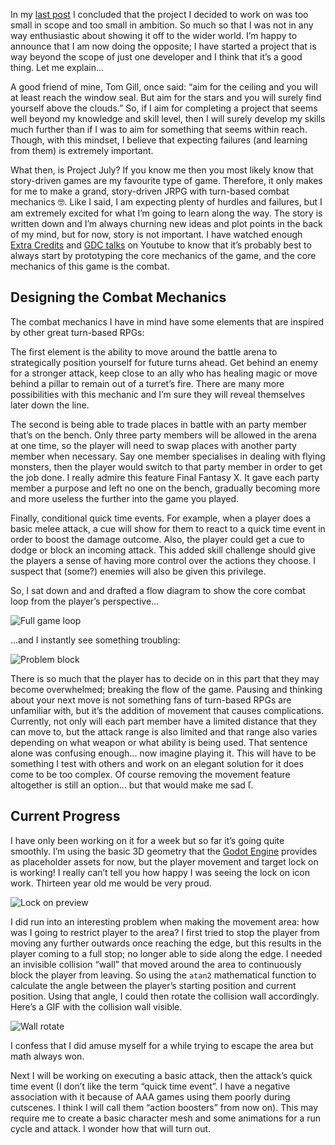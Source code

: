 In my [last post][last_post_link] I concluded that the project I decided to work on was too small in scope and too small in ambition. So much so that I was not in any way enthusiastic about showing it off to the wider world. I’m happy to announce that I am now doing the opposite; I have started a project that is way beyond the scope of just one developer and I think that it’s a good thing. Let me explain…

A good friend of mine, Tom Gill, once said: “aim for the ceiling and you will at least reach the window seal. But aim for the stars and you will surely find yourself above the clouds.” So, if I aim for completing a project that seems well beyond my knowledge and skill level, then I will surely develop my skills much further than if I was to aim for something that seems within reach. Though, with this mindset, I believe that expecting failures (and learning from them) is extremely important.

What then, is Project July? If you know me then you most likely know that story-driven games are my favourite type of game. Therefore, it only makes for me to make a grand, story-driven JRPG with turn-based combat mechanics &#x1f913;. Like I said, I am expecting plenty of hurdles and failures, but I am extremely excited for what I’m going to learn along the way. The story is written down and I’m always churning new ideas and plot points in the back of my mind, but for now, story is not important. I have watched enough [Extra Credits][extra_credits_channel] and [GDC talks][gdc_talks_channel] on Youtube to know that it’s probably best to always start by prototyping the core mechanics of the game, and the core mechanics of this game is the combat.

## Designing the Combat Mechanics

The combat mechanics I have in mind have some elements that are inspired by other great turn-based RPGs:

The first element is the ability to move around the battle arena to strategically position yourself for future turns ahead. Get behind an enemy for a stronger attack, keep close to an ally who has healing magic or move behind a pillar to remain out of a turret’s fire. There are many more possibilities with this mechanic and I’m sure they will reveal themselves later down the line.

The second is being able to trade places in battle with an party member that’s on the bench. Only three party members will be allowed in the arena at one time, so the player will need to swap places with another party member when necessary. Say one member specialises in dealing with flying monsters, then the player would switch to that party member in order to get the job done. I really admire this feature Final Fantasy X. It gave each party member a purpose and left no one on the bench, gradually becoming more and more useless the further into the game you played.

Finally, conditional quick time events. For example, when a player does a basic melee attack, a cue will show for them to react to a quick time event in order to boost the damage outcome. Also, the player could get a cue to dodge or block an incoming attack. This added skill challenge should give the players a sense of having more control over the actions they choose. I suspect that (some?) enemies will also be given this privilege.

So, I sat down and and drafted a flow diagram to show the core combat loop from the player’s perspective...

![Full game loop][full_game_loop]

...and I instantly see something troubling:

![Problem block][problem_block]

There is so much that the player has to decide on in this part that they may become overwhelmed; breaking the flow of the game. Pausing and thinking about your next move is not something fans of turn-based RPGs are unfamiliar with, but it’s the addition of movement that causes complications. Currently, not only will each part member have a limited distance that they can move to, but the attack range is also limited and that range also varies depending on what weapon or what ability is being used. That sentence alone was confusing enough... now imagine playing it. This will have to be something I test with others and work on an elegant solution for it does come to be too complex. Of course removing the movement feature altogether is still an option… but that would make me sad &#xe058;.

## Current Progress

I have only been working on it for a week but so far it’s going quite smoothly. I’m using the basic 3D geometry that the [Godot Engine][godot_link] provides as placeholder assets for now, but the player movement and target lock on is working! I really can’t tell you how happy I was seeing the lock on icon work. Thirteen year old me would be very proud.

![Lock on preview][lock_on]

I did run into an interesting problem when making the movement area: how was I going to restrict player to the area? I first tried to stop the player from moving any further outwards once reaching the edge, but this results in the player coming to a full stop; no longer able to side along the edge. I needed an invisible collision “wall” that moved around the area to continuously block the player from leaving. So using the `atan2` mathematical function to calculate the angle between the player’s starting position and current position. Using that angle, I could then rotate the collision wall accordingly. Here’s a GIF with the collision wall visible.

![Wall rotate][wall_rotate]

I confess that I did amuse myself for a while trying to escape the area but math always won.

Next I will be working on executing a basic attack, then the attack’s quick time event (I don’t like the term “quick time event”. I have a negative association with it because of AAA games using them poorly during cutscenes. I think I will call them “action boosters” from now on). This may require me to create a basic character mesh and some animations for a run cycle and attack. I wonder how that will turn out.

[last_post_link]: https://stwupton.com/2018/1/project-quik
[extra_credits_channel]: https://www.youtube.com/user/ExtraCreditz
[gdc_talks_channel]: https://www.youtube.com/channel/UC0JB7TSe49lg56u6qH8y_MQ
[godot_link]: https://godotengine.org/

[lock_on]: https://res.cloudinary.com/dyzej76ig/image/upload/v1518289022/project-july/gd_lock_on.gif
[wall_rotate]: https://res.cloudinary.com/dyzej76ig/image/upload/v1518289010/project-july/gd_block.gif
[full_game_loop]: https://res.cloudinary.com/dyzej76ig/image/upload/v1518288836/project-july/full_loop.png
[problem_block]: https://res.cloudinary.com/dyzej76ig/image/upload/v1518288910/project-july/problem_block.png

